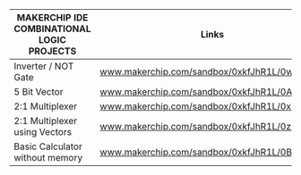 | MAKERCHIP IDE COMBINATIONAL LOGIC PROJECTS | Links |
|--------------------------------------------|-------|
|Inverter / NOT Gate| www.makerchip.com/sandbox/0xkfJhR1L/0wjhGZE|
|5 Bit Vector|www.makerchip.com/sandbox/0xkfJhR1L/0AnhNJq|
|2:1 Multiplexer|www.makerchip.com/sandbox/0xkfJhR1L/0xGh1qp|
|2:1 Multiplexer using Vectors | www.makerchip.com/sandbox/0xkfJhR1L/0zmhMN6|
|Basic Calculator without memory |www.makerchip.com/sandbox/0xkfJhR1L/0Bgh7J5|

